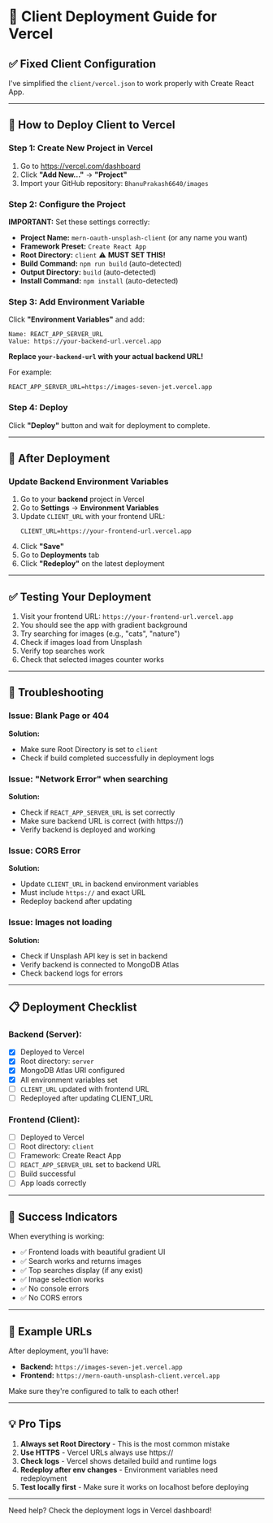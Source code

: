 # 🎨 Client Deployment Guide for Vercel

## ✅ Fixed Client Configuration

I've simplified the `client/vercel.json` to work properly with Create React App.

---

## 🚀 How to Deploy Client to Vercel

### Step 1: Create New Project in Vercel

1. Go to https://vercel.com/dashboard
2. Click **"Add New..."** → **"Project"**
3. Import your GitHub repository: `BhanuPrakash6640/images`

### Step 2: Configure the Project

**IMPORTANT:** Set these settings correctly:

- **Project Name:** `mern-oauth-unsplash-client` (or any name you want)
- **Framework Preset:** `Create React App`
- **Root Directory:** `client` ⚠️ **MUST SET THIS!**
- **Build Command:** `npm run build` (auto-detected)
- **Output Directory:** `build` (auto-detected)
- **Install Command:** `npm install` (auto-detected)

### Step 3: Add Environment Variable

Click **"Environment Variables"** and add:

```
Name: REACT_APP_SERVER_URL
Value: https://your-backend-url.vercel.app
```

**Replace `your-backend-url` with your actual backend URL!**

For example:
```
REACT_APP_SERVER_URL=https://images-seven-jet.vercel.app
```

### Step 4: Deploy

Click **"Deploy"** button and wait for deployment to complete.

---

## 🔄 After Deployment

### Update Backend Environment Variables

1. Go to your **backend** project in Vercel
2. Go to **Settings** → **Environment Variables**
3. Update `CLIENT_URL` with your frontend URL:
   ```
   CLIENT_URL=https://your-frontend-url.vercel.app
   ```
4. Click **"Save"**
5. Go to **Deployments** tab
6. Click **"Redeploy"** on the latest deployment

---

## ✅ Testing Your Deployment

1. Visit your frontend URL: `https://your-frontend-url.vercel.app`
2. You should see the app with gradient background
3. Try searching for images (e.g., "cats", "nature")
4. Check if images load from Unsplash
5. Verify top searches work
6. Check that selected images counter works

---

## 🐛 Troubleshooting

### Issue: Blank Page or 404
**Solution:** 
- Make sure Root Directory is set to `client`
- Check if build completed successfully in deployment logs

### Issue: "Network Error" when searching
**Solution:**
- Check if `REACT_APP_SERVER_URL` is set correctly
- Make sure backend URL is correct (with https://)
- Verify backend is deployed and working

### Issue: CORS Error
**Solution:**
- Update `CLIENT_URL` in backend environment variables
- Must include `https://` and exact URL
- Redeploy backend after updating

### Issue: Images not loading
**Solution:**
- Check if Unsplash API key is set in backend
- Verify backend is connected to MongoDB Atlas
- Check backend logs for errors

---

## 📋 Deployment Checklist

### Backend (Server):
- [x] Deployed to Vercel
- [x] Root directory: `server`
- [x] MongoDB Atlas URI configured
- [x] All environment variables set
- [ ] `CLIENT_URL` updated with frontend URL
- [ ] Redeployed after updating CLIENT_URL

### Frontend (Client):
- [ ] Deployed to Vercel
- [ ] Root directory: `client`
- [ ] Framework: Create React App
- [ ] `REACT_APP_SERVER_URL` set to backend URL
- [ ] Build successful
- [ ] App loads correctly

---

## 🎉 Success Indicators

When everything is working:
- ✅ Frontend loads with beautiful gradient UI
- ✅ Search works and returns images
- ✅ Top searches display (if any exist)
- ✅ Image selection works
- ✅ No console errors
- ✅ No CORS errors

---

## 📝 Example URLs

After deployment, you'll have:
- **Backend:** `https://images-seven-jet.vercel.app`
- **Frontend:** `https://mern-oauth-unsplash-client.vercel.app`

Make sure they're configured to talk to each other!

---

## 💡 Pro Tips

1. **Always set Root Directory** - This is the most common mistake
2. **Use HTTPS** - Vercel URLs always use https://
3. **Check logs** - Vercel shows detailed build and runtime logs
4. **Redeploy after env changes** - Environment variables need redeployment
5. **Test locally first** - Make sure it works on localhost before deploying

---

Need help? Check the deployment logs in Vercel dashboard!